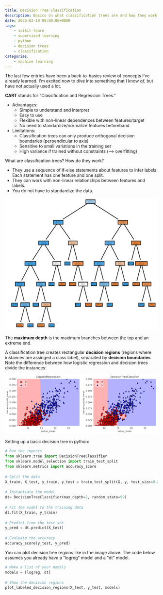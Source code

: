 ```yaml
---
title: Decision Tree Classification
description: Basics on what classification trees are and how they work. 
date: 2025-02-10 00:00:00+0000
tags: 
    - scikit-learn
    - supervised learning
    - python
    - decision trees
    - classification
categories:
    - machine learning
---
```


The last few entries have been a back-to-basics review of concepts I've already learned. I'm excited now to dive into something that I know _of_, but have not actually used a lot. 

**CART** stands for "Classification and Regression Trees." 
* Advantages: 
    * Simple to understand and interpret
    * Easy to use
    * Flexible with non-linear dependences between features/target
    * No need to standardize/normalize features beforehand
* Limitations: 
    * Classification trees can only produce orthoganal decision boundaries (perpendicular to axis)
    * Sensitive to small variations in the training set
    * High variance if trained without constraints (--> overfitting)

What are classification trees? How do they work? 
* They use a sequence of if-else statements about features to infer labels. Each statement has one feature and one split. 
* They can work with non-linear relationships between features and labels.
* You do not have to standardize the data.


![Visualization of a decision tree](decision_tree2.png)

The **maximum depth** is the maximum branches between the top and an extreme end. 

A classification tree creates rectangular **decision regions** (regions where instances are assinged a class label), separated by **decision boundaries**. Note the difference between how logistic regression and decision trees divide the instances: 

![Source: DataCamp](decision_regions.png)

Setting up a basic decision tree in python: 

```python
# Run the imports
from sklearn.tree import DecisionTreeClassifier
from sklearn.model_selection import train_test_split
from sklearn.metrics import accuracy_score

# Split the data
X_train, X_test, y_train, y_test = train_test_split(X, y, test_size=0.2, stratify=y, random_state=99)

# Instantiate the model
dt= DecisionTreeClassifier(max_depth=2, random_state=99)

# Fit the model to the training data
dt.fit(X_train, y_train)

# Predict from the test set
y_pred = dt.predict(X_test)

# Evaluate the accuracy
accuracy_score(y_test, y_pred)
```

You can plot decision tree regions like in the image above. The code below assumes you already have a "logreg" model and a "dt" model. 

```python
# Make a list of your models
models = [logreg, dt]

# Show the decision regions
plot_labeled_decision_regions(X_test, y_test, models)
```
